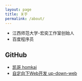 ```yaml
---
layout: page
title: 关于
permalink: /about/
---
```


- 江西师范大学-宏奕工作室创始人
- 百度程序员

## GitHub
- [凯哥 homkai](https://github.com/homkai)
- [自定向下Web开发 up-down-web](https://github.com/up-down-web)